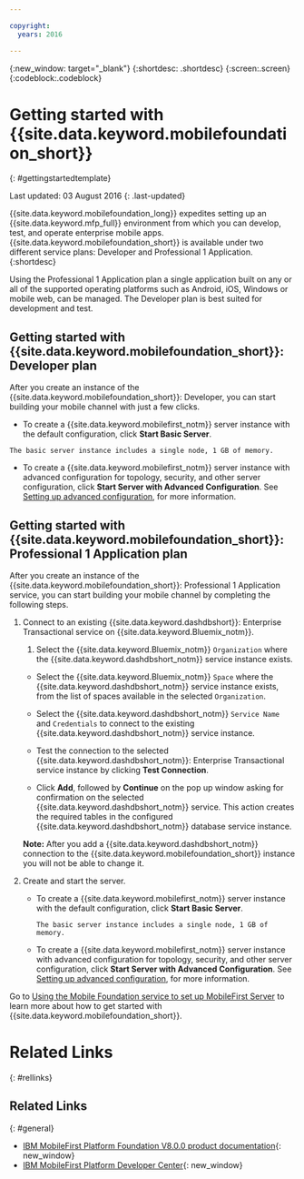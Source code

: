 ```yaml
---

copyright:
  years: 2016

---
```


{:new_window: target="_blank"}
{:shortdesc: .shortdesc}
{:screen:.screen}
{:codeblock:.codeblock}

# Getting started with {{site.data.keyword.mobilefoundation_short}}
{: #gettingstartedtemplate}

Last updated: 03 August 2016
{: .last-updated}

{{site.data.keyword.mobilefoundation_long}} expedites setting up an {{site.data.keyword.mfp_full}} environment from which you can develop, test, and operate enterprise mobile apps. {{site.data.keyword.mobilefoundation_short}} is available under two different service plans: Developer and Professional 1 Application.
{:shortdesc}

<!-- The Professional 1 Application plan allows the {{site.data.keyword.mobilefoundation_short}} server to be deployed on a scalable container group.--> Using the Professional 1 Application plan a single application built on any or all of the supported operating platforms such as Android, iOS, Windows or mobile web, can be managed. The Developer plan <!-- does not support {{site.data.keyword.mobilefoundation_short}} deployment on a container group with more than 1 node. This plan --> is best suited for development and test.

## Getting started with {{site.data.keyword.mobilefoundation_short}}: Developer plan

After you create an instance of the {{site.data.keyword.mobilefoundation_short}}: Developer, you can start building your mobile channel with just a few clicks.

*	To create a {{site.data.keyword.mobilefirst_notm}} server instance with the default configuration, click **Start Basic Server**.

  `The basic server instance includes a single node, 1 GB of memory.`

* To create a {{site.data.keyword.mobilefirst_notm}} server instance with advanced configuration for topology, security, and other server configuration, click **Start Server with Advanced Configuration**. See [Setting up advanced configuration](c_using_mfs_p1.html#using_mfs_advanced_p1), for more information.

## Getting started with {{site.data.keyword.mobilefoundation_short}}: Professional 1 Application plan

After you create an instance of the {{site.data.keyword.mobilefoundation_short}}: Professional 1 Application service, you can start building your mobile channel by completing the following steps.

1.  Connect to an existing {{site.data.keyword.dashdbshort}}: Enterprise Transactional service on {{site.data.keyword.Bluemix_notm}}.

    1.  Select the {{site.data.keyword.Bluemix_notm}} `Organization` where the {{site.data.keyword.dashdbshort_notm}} service instance exists.

    + Select the {{site.data.keyword.Bluemix_notm}} `Space` where the {{site.data.keyword.dashdbshort_notm}} service instance exists, from the list of spaces available in the selected `Organization`.

    + Select the {{site.data.keyword.dashdbshort_notm}} `Service Name` and `Credentials` to connect to the existing  {{site.data.keyword.dashdbshort_notm}} service instance.

    + Test the connection to the selected {{site.data.keyword.dashdbshort_notm}}: Enterprise Transactional service instance by clicking **Test Connection**.

    + Click **Add**, followed by **Continue** on the pop up window asking for confirmation on the selected {{site.data.keyword.dashdbshort_notm}} service. This action creates the required tables in the configured {{site.data.keyword.dashdbshort_notm}} database service instance.

    **Note:** After you add a {{site.data.keyword.dashdbshort_notm}} connection to the {{site.data.keyword.mobilefoundation_short}} instance you will not be able to change it.

2.  Create and start the server.

    * To create a {{site.data.keyword.mobilefirst_notm}} server instance with the default configuration, click **Start Basic Server**.

      `The basic server instance includes a single node, 1 GB of memory.`

    * To create a {{site.data.keyword.mobilefirst_notm}} server instance with advanced configuration for topology, security, and other server configuration, click **Start Server with Advanced Configuration**. See [Setting up advanced configuration](c_using_mfs_p2.html#using_mfs_advanced_p2), for more information.

Go to [Using the Mobile Foundation service to set up MobileFirst Server<!-- on IBM Containers-->](https://mobilefirstplatform.ibmcloud.com/tutorials/en/foundation/8.0/ibm-containers/using-mobile-foundation/) to learn more about how to get started with {{site.data.keyword.mobilefoundation_short}}.


# Related Links
{: #rellinks}

## Related Links
{: #general}

*	[IBM MobileFirst Platform Foundation V8.0.0 product documentation](https://www.ibm.com/support/knowledgecenter/SSHS8R_8.0.0/wl_welcome.html){: new_window}
*	[IBM MobileFirst Platform Developer Center](https://mobilefirstplatform.ibmcloud.com){: new_window}

